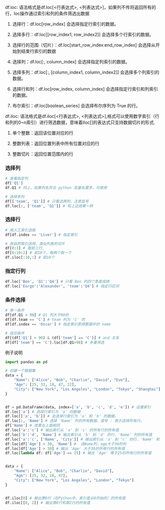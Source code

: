  

df.loc: 语法格式是df.loc[<行表达式>, <列表达式>]，如果列不传将返回所有的行，loc操作通过索引和列的条件筛选出数据

1. 选择行：df.loc[row_index] 会选择指定行索引的数据。

2. 选择多行：df.loc[[row_index1, row_index2]] 会选择多个行索引的数据。

3. 选择行的范围（切片）：df.loc[start_row_index:end_row_index] 会选择从开始到结束行索引的数据

4. 选择列：df.loc[:, column_index] 会选择指定列索引的数据。

5. 选择多列：df.loc[:, [column_index1, column_index2]] 会选择多个列索引的数据。

6. 选择行和列：df.loc[row_index, column_index] 会选择指定行索引和列索引的数据。

7. 布尔索引：df.loc[boolean_series] 会选择布尔序列为 True 的行。



df.iloc: 语法格式是df.iloc[<行表达式>, <列表达式>],格式可以使用数字索引（行和列的0~n索引）进行筛选数据，意味着iloc[]的表达式只支持数据切片的形式.

1. 单个整数：返回该位置对应的行

2. 整数列表：返回位置列表中所有位置对应的行

3. 整数切片：返回位置范围内的行



### 选择列

```python
# 查看指定列
df['Q1']
df.Q1 # 同上，如果列名符合 python 变量名要求，可使用

# 选择多列
df[['team', 'Q1']] # 只看这两列，注意括号
df.loc[:, ['team', 'Q1']] # 和上边效果一样
```

### 选择行

```python
# 用人工索引选取
df[df.index == 'Liver'] # 指定索引

# 用自然索引选择，类似列表的切片
df[0:3] # 取前三行,
df[0:10:2] # 前10个，每两个取一个
df.iloc[:10,:] # 前10个
```

### 指定行列

```python
df.loc['Ben', 'Q1':'Q4'] # 只看 Ben 的四个季度成绩
df.loc['Eorge':'Alexander', 'team':'Q4'] # 指定行区间
```

### 条件选择

```python
# 单一条件
df[df.Q1 > 90] # Q1 列大于90的
df[df.team == 'C'] # team 列为 'C' 的
df[df.index == 'Oscar'] # 指定索引即原数据中的 name

# 组合条件
df[(df['Q1'] > 90) & (df['team'] == 'C')] # and 关系
df[df['team'] == 'C'].loc[df.Q1>90] # 多重筛选
```

例子说明

```py
import pandas as pd

# 创建一个数据集
data = {
    "Name": ["Alice", "Bob", "Charlie", "David", "Eve"],
    "Age": [25, 32, 18, 47, 22],
    "City": ["New York", "Los Angeles", "London", "Tokyo", "Shanghai"]
} 


df = pd.DataFrame(data, index=['a', 'b', 'c', 'd', 'e']) # 设置索引
df.loc['a'] # 选择行索引为 'a' 的数据 
df.loc[['a', 'b']] # 会选择行索引为 'a' 和 'b' 的数据。 
df.loc[:, 'Name'] # 选择 'Name' 列的所有数据。冒号 : 表示选择所有行。 
df['Name'] # 效果与上面相同 
df.loc['a':'c'] # 输出索引从 'a' 到 'c' 的所有行的所有值 
df.loc['b':'d', 'Name'] # 输出索引从 'b' 到 'd' 的行，'Name' 列的所有值  
df.loc['a':'c', ['Name', 'City']] # 输出索引从 'a' 到 'c' 的行，'Name' 和 'City' 列的所有值。
df.loc[df['Age'] > 30, 'Name'] #  选Name列，age大于30的列
df.loc[df['Age'] > 30] # 输出 'Age' 大于30的所有行的所有值 
df.loc[lambda df: df['Age'] == 25] # 输出 'Age' 等于25的所有行的所有值


data = {
    "Name": ["Alice", "Bob", "Charlie", "David"],
    "Age": [25, 32, 18, 47],
    "City": ["New York", "Los Angeles", "London", "Tokyo"]
} 


df.iloc[0] # 输出第0行（在Python中，索引是从0开始的）的所有值 
df.iloc[[0, 2]] # 输出第0行和第2行的所有值 
```
